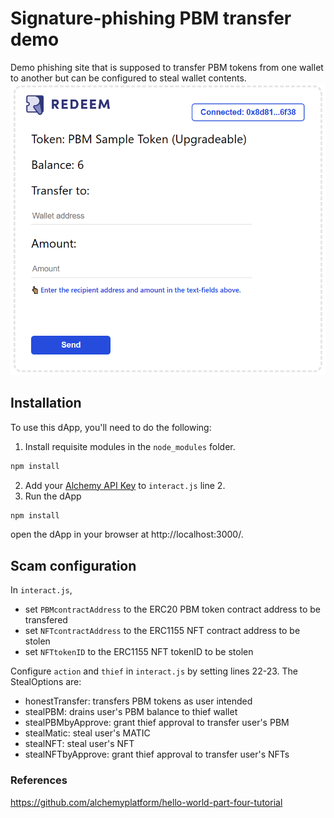 #  Signature-phishing PBM transfer demo
Demo phishing site that is supposed to transfer PBM tokens from one wallet to another but can be configured to steal wallet contents.
![Demo phishing site](https://raw.githubusercontent.com/royangkr/Web3PhishingDemo/main/transferPBMdemo.PNG "Demo phishing site")
## Installation
To use this dApp, you'll need to do the following:

1. Install requisite modules in the `node_modules` folder.
```sh
npm install
```
2. Add your [Alchemy API Key](https://docs.alchemy.com/docs/hello-world-smart-contract#step-2-create-your-app-and-api-key) to `interact.js` line 2.
3.  Run the dApp
```sh
npm install
```
open the dApp in your browser at http://localhost:3000/.

## Scam configuration
In `interact.js`, 
- set `PBMcontractAddress` to the ERC20 PBM token contract address to be transfered
- set `NFTcontractAddress` to the ERC1155 NFT contract address to be stolen
- set `NFTtokenID` to the ERC1155 NFT tokenID to be stolen

Configure `action` and `thief` in `interact.js` by setting  lines 22-23. The StealOptions are:
- honestTransfer: transfers PBM tokens as user intended
- stealPBM: drains user's PBM balance to thief wallet
- stealPBMbyApprove: grant thief approval to transfer user's PBM
- stealMatic: steal user's MATIC
- stealNFT: steal user's NFT
- stealNFTbyApprove: grant thief approval to transfer user's NFTs

### References
https://github.com/alchemyplatform/hello-world-part-four-tutorial